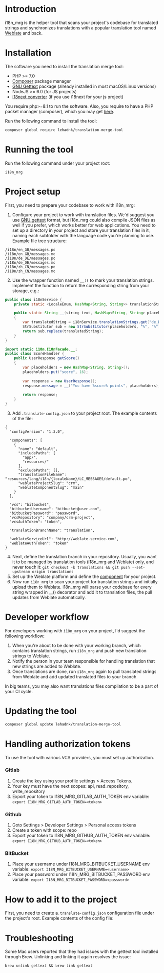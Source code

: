 # Introduction
i18n_mrg is the helper tool that scans your project's codebase for translated strings and synchronizes translations with a popular translation tool named [Weblate](https://weblate.org) and back.

# Installation
The software you need to install the translation merge tool:
- PHP >= 7.0
- [Composer](https://getcomposer.org/download/) package manager
- [GNU Gettext](https://www.gnu.org/software/gettext/) package (already installed in most macOS/Linux versions)
- NodeJS >= 6.0 (for JS projects)
- [i18next converter](https://github.com/i18next/i18next-gettext-converter) (if you use i18next for your js project)

You require php>=8.1 to run the software.
Also, you require to have a PHP packet manager (composer), which you may get [here](https://getcomposer.org/download/).

Run the following command to install the tool:
```bash
composer global require lehadnk/translation-merge-tool
```

# Running the tool
Run the following command under your project root:
```
i18n_mrg
```

# Project setup
First, you need to prepare your codebase to work with i18n_mrg:
1. Configure your project to work with translation files. We'd suggest you use [GNU gettext](https://www.gnu.org/software/gettext/) format, but i18n_mrg could also compile JSON files as well if you prefer, which works better for web applications. You need to set up a directory in your project and store your translation files in it, naming each subfolder with the language code you're planning to use. Example file tree structure:
```
/i18n/en_GB/messages.po
/i18n/en_GB/messages.mo
/i18n/de_DE/messages.po
/i18n/de_DE/messages.mo
/i18n/zh_CN/messages.po
/i18n/zh_CN/messages.mo
```
2. Use the wrapper function named `__()` to mark your translation strings. Implement the function to return the corresponding string from your storage, e.g.:
```java
public class i18nService {
    private static <LocaleEnum, HashMap<String, String>> translationStrings;

    public static String __(string text, HashMap<String, String> placeholders) 
    {
        var translatedString = i18nService.translationStrings.get("de_DE").get(text);
        StrSubstitutor sub = new StrSubstitutor(placeholders, "%", "%");
        return sub.replace(translatedString);
    }
}
```

```java
import static i18n.I18nFacade.__;
public class ScoreHandler {
    public UserResponse getScore()
    {
        var placeholders = new HashMap<String, String>();
        placeholders.put("score", 16);
            
        var response = new UserResponse();
        response.message = __("You have %score% points", placeholders); // Sie haben 16 Punkte
        
        return response;
    }
}
```
3. Add `.translate-config.json` to your project root. The example contents of the file:
```
{
  "configVersion": "1.3.0",

  "components": [
    {
      "name": "default",
      "includePaths": [
        "app/",
        "resources/"
      ],
      "excludePaths": [],
      "translationFileName": "resources/lang/i18n/{localeName}/LC_MESSAGES/default.po",
      "weblateProjectSlug": "crm",
      "weblateComponentSlug": "main"
    }
  ],

  "vcs": "bitbucket",
  "bitbucketUsername": "bitbucket@user.com",
  "bitbucketPassword": "password",
  "vcsRepository": "company/crm-project",
  "vcsAuthToken": "token",

  "translationBranchName": "translation",

  "weblateServiceUrl": "http://weblate.service.com",
  "weblateAuthToken": "token"
}
```
4. Next, define the translation branch in your repository. Usually, you want it to be managed by translation tools (i18n_mrg and Weblate) only, and never touch it: `git checkout -b translations && git push --set-upstream origin translations`
5. Set up the Weblate platform and define the [component](https://docs.weblate.org/en/latest/admin/projects.html) for your project.
6. Now run `i18n_mrg` to scan your project for translation strings and initially upload them to Weblate. i18n_mrg will parse your codebase for every string wrapped in __() decorator and add it to translation files, the pull updates from Weblate automatically.

# Developer workflow
For developers working with `i18n_mrg` on your project, I'd suggest the following workflow:
1. When you're about to be done with your working branch, which contains translation strings, run `i18n_mrg` and push new translation strings to Weblate.
2. Notify the person in your team responsible for handling translation that new strings are added to Weblate.
3. Once translations are done, run `i18n_mrg` again to pull translated strings from Weblate and add updated translated files to your branch.

In big teams, you may also want translations files compilation to be a part of your CI cycle.

# Updating the tool
```bash
composer global update lehadnk/translation-merge-tool
```

# Handling authorization tokens
To use the tool with various VCS providers, you must set up authorization.

### Gitlab
1. Create the key using your profile settings > Access Tokens.
2. Your key must have the next scopes: api, read_repository, write_repository
3. Export your token to I18N_MRG_GITLAB_AUTH_TOKEN env variable: `export I18N_MRG_GITLAB_AUTH_TOKEN=<token>`

### Github
1. Goto Settings > Developer Settings > Personal access tokens
2. Create a token with scope: repo
3. Export your token to I18N_MRG_GITHUB_AUTH_TOKEN env variable: `export I18N_MRG_GITHUB_AUTH_TOKEN=<token>`

### BitBucket
1. Place your username under I18N_MRG_BITBUCKET_USERNAME env variable: `export I18N_MRG_BITBUCKET_USERNAME=<username>`
2. Place your password under I18N_MRG_BITBUCKET_PASSWORD env variable: `export I18N_MRG_BITBUCKET_PASSWORD=<password>`

# How to add it to the project
First, you need to create a`.translate-config.json` configuration file under the project's root. Example contents of the config file:


# Troubleshooting
Some Mac users reported that they had issues with the gettext tool installed through Brew. Unlinking and linking it again resolves the issue:
```
brew unlink gettext && brew link gettext
```
